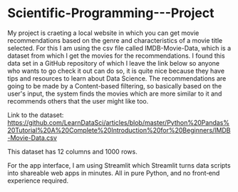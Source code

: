 # Scientific-Programming---Project

My project is craeting a local website in which you can get movie recommendations based on the genre and characteristics of a movie title selected. For this I am using the csv file called IMDB-Movie-Data, which is a dataset from which I get the movies for the recommendations. I found this data set in a GitHub repository of which I leave the link below so anyone who wants to go check it out can do so, it is quite nice because they have tips and resources to learn about Data Science. The recommendations are going to be made by a Content-based filtering, so basically based on the user's input, the system finds the movies which are more similar to it and recommends others that the user might like too. 

Link to the dataset: https://github.com/LearnDataSci/articles/blob/master/Python%20Pandas%20Tutorial%20A%20Complete%20Introduction%20for%20Beginners/IMDB-Movie-Data.csv

This dataset has 12 columns and 1000 rows.

For the app interface, I am using Streamlit which Streamlit turns data scripts into shareable web apps in minutes. All in pure Python, and no front‑end experience required.